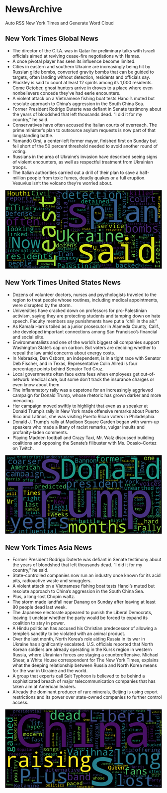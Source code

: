 # NewsArchive
Auto RSS New York Times and Generate Word Cloud

## New York Times Global News
* The director of the C.I.A. was in Qatar for preliminary talks with Israeli officials aimed at reviving cease-fire negotiations with Hamas.
* A once pivotal player has seen its influence become limited.
* Cities in eastern and southern Ukraine are increasingly being hit by Russian glide bombs, converted gravity bombs that can be guided to targets, often landing without detection, residents and officials say.
* Pluckley is said to count at least 12 spirits among its 1,000 residents. Come October, ghost hunters arrive in droves to a place where even nonbelievers concede they’ve had eerie encounters.
* A violent attack on a Vietnamese fishing boat tests Hanoi’s muted but resolute approach to China’s aggression in the South China Sea.
* Former President Rodrigo Duterte was defiant in Senate testimony about the years of bloodshed that left thousands dead. “I did it for my country,” he said.
* Conservatives have often accused the Italian courts of overreach. The prime minister’s plan to outsource asylum requests is now part of that longstanding battle.
* Yamandú Orsi, a center-left former mayor, finished first on Sunday but fell short of the 50 percent threshold needed to avoid another round of voting.
* Russians in the area of Ukraine’s invasion have described seeing signs of violent encounters, as well as respectful treatment from Ukrainian troops.
* The Italian authorities carried out a drill of their plan to save a half-million people from toxic fumes, deadly quakes or a full eruption. Vesuvius isn’t the volcano they’re worried about.

![Global](./global.png)
## New York Times United States News
* Dozens of volunteer doctors, nurses and psychologists traveled to the region to treat people whose routines, including medical appointments, were disrupted by the storm.
* Universities have cracked down on professors for pro-Palestinian activism, saying they are protecting students and tamping down on hate speech. Faculty members say punishments have put a “chill in the air.”
* As Kamala Harris toiled as a junior prosecutor in Alameda County, Calif., she developed important connections among San Francisco’s financial and social elite.
* Environmentalists and one of the world’s biggest oil companies support Washington State’s cap on carbon. But voters are deciding whether to repeal the law amid concerns about energy costs.
* In Nebraska, Dan Osborn, an independent, is in a tight race with Senator Deb Fischer, and in Texas, Representative Colin Allred is four percentage points behind Senator Ted Cruz.
* Local governments often face extra fees when employees get out-of-network medical care, but some don’t track the insurance charges or even know about them.
* The inflammatory rally was a capstone for an increasingly aggrieved campaign for Donald Trump, whose rhetoric has grown darker and more menacing.
* Her campaign moved swiftly to highlight that even as a speaker at Donald Trump’s rally in New York made offensive remarks about Puerto Rico and Latinos, she was visiting Puerto Rican voters in Philadelphia.
* Donald J. Trump’s rally at Madison Square Garden began with warm-up speakers who made a litany of racist remarks, vulgar insults and profanity-laden comments.
* Playing Madden football and Crazy Taxi, Mr. Walz discussed building coalitions and opposing the Senate’s filibuster with Ms. Ocasio-Cortez on Twitch.

![US](./usnews.png)
## New York Times Asia News
* Former President Rodrigo Duterte was defiant in Senate testimony about the years of bloodshed that left thousands dead. “I did it for my country,” he said.
* State-controlled companies now run an industry once known for its acid pits, radioactive waste and smugglers.
* A violent attack on a Vietnamese fishing boat tests Hanoi’s muted but resolute approach to China’s aggression in the South China Sea.
* Plus, a long-lost Chopin waltz.
* The storm made landfall near Danang on Sunday after leaving at least 80 people dead last week.
* The Japanese electorate appeared to punish the Liberal Democrats, leaving it unclear whether the party would be forced to expand its coalition to stay in power.
* A Hindu politician has accused his Christian predecessor of allowing a temple’s sanctity to be violated with an animal product.
* Over the last month, North Korea’s role aiding Russia in its war in Ukraine has significantly escalated. U.S. officials reported that North Korean soldiers are already operating in the Kursk region in western Russia, where Ukrainian forces are staging a counteroffensive. Michael Shear, a White House correspondent for The New York Times, explains what the deeping relationship between Russia and North Korea means for the war in Ukraine and the world.
* A group that experts call Salt Typhoon is believed to be behind a sophisticated breach of major telecommunication companies that has taken aim at American leaders.
* Already the dominant producer of rare minerals, Beijing is using export restrictions and its power over state-owned companies to further control access.

![Asian](./asian.png)
